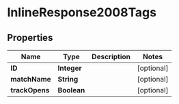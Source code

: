 
# InlineResponse2008Tags

## Properties
Name | Type | Description | Notes
------------ | ------------- | ------------- | -------------
**ID** | **Integer** |  |  [optional]
**matchName** | **String** |  |  [optional]
**trackOpens** | **Boolean** |  |  [optional]




